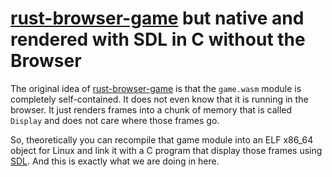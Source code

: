 # [rust-browser-game] but native and rendered with SDL in C without the Browser

The original idea of [rust-browser-game] is that the `game.wasm` module is completely self-contained. It does not even know that it is running in the browser. It just renders frames into a chunk of memory that is called `Display` and does not care where those frames go.

So, theoretically you can recompile that game module into an ELF x86_64 object for Linux and link it with a C program that display those frames using [SDL](https://www.libsdl.org/). And this is exactly what we are doing in here.

[rust-browser-game]: https://github.com/tsoding/rust-browser-game
